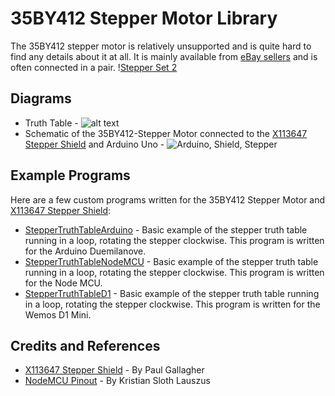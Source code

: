 # 35BY412 Stepper Motor Library
The 35BY412 stepper motor is relatively unsupported and is quite hard to find any details about it at all. It is mainly available from [eBay sellers](https://www.ebay.co.uk/sch/35BY412%20stepper%20motor) and is often connected in a pair.
\![Stepper Set 2](https://github.com/Snakey02/35BY412-Stepper/blob/master/Assets/Steppers%20Set%202.jpg "Truth Table")
## Diagrams
* Truth Table - ![alt text](https://github.com/Snakey02/35BY412-Stepper/blob/master/Diagrams/Truth%20Table.jpg)
* Schematic of the 35BY412-Stepper Motor connected to the [X113647 Stepper Shield](https://github.com/tardate/X113647Stepper) and Arduino Uno - ![Arduino, Shield, Stepper](https://github.com/Snakey02/35BY412-Stepper/blob/master/Diagrams/Ardunio%2C%20Shield%2C%20Stepper.jpg)
## Example Programs
Here are a few custom programs written for the 35BY412 Stepper Motor and [X113647 Stepper Shield](https://github.com/tardate/X113647Stepper):
* [StepperTruthTableArduino](https://github.com/Snakey02/35BY412-Stepper/tree/master/Examples/StepperTruthTableArduino) - Basic example of the stepper truth table running in a loop, rotating the stepper clockwise. This program is written for the Arduino Duemilanove.
* [StepperTruthTableNodeMCU](https://github.com/Snakey02/35BY412-Stepper/tree/master/Examples/StepperTruthTableNodeMCU) - Basic example of the stepper truth table running in a loop, rotating the stepper clockwise. This program is written for the Node MCU.
* [StepperTruthTableD1](https://github.com/Snakey02/35BY412-Stepper/tree/master/Examples/StepperTruthTableD1) - Basic example of the stepper truth table running in a loop, rotating the stepper clockwise. This program is written for the Wemos D1 Mini.
## Credits and References
* [X113647 Stepper Shield](https://github.com/tardate/X113647Stepper) - By Paul Gallagher
* [NodeMCU Pinout](https://github.com/esp8266/Arduino/blob/master/variants/nodemcu/pins_arduino.h#L37-L59) - By Kristian Sloth Lauszus
